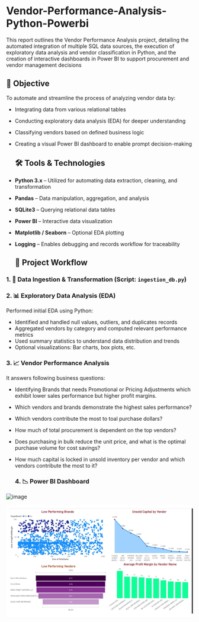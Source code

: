 # Vendor-Performance-Analysis-Python-Powerbi

This report outlines the Vendor Performance Analysis project, detailing the automated integration of multiple SQL data sources, the execution of exploratory data analysis and vendor classification in Python, and the creation of interactive dashboards in Power BI to support procurement and vendor management decisions

## 📌 Objective

To automate and streamline the process of analyzing vendor data by:
- Integrating data from various relational tables
- Conducting exploratory data analysis (EDA) for deeper understanding
- Classifying vendors based on defined business logic
- Creating a visual Power BI dashboard to enable prompt decision-making

  ## 🛠️ Tools & Technologies

- **Python 3.x** – Utilized for automating data extraction, cleaning, and transformation
- **Pandas** – Data manipulation, aggregation, and analysis 
- **SQLite3** – Querying relational data tables
- **Power BI** – Interactive data visualization  
- **Matplotlib / Seaborn** – Optional EDA plotting 
- **Logging** – Enables debugging and records workflow for traceability

  ## 🧩 Project Workflow

### 1. 🧠 Data Ingestion & Transformation (Script: `ingestion_db.py`)

### 2. 📊 Exploratory Data Analysis (EDA)

Performed initial EDA using Python:
- Identified and handled null values, outliers, and duplicates records
- Aggregated vendors by category and computed relevant performance metrics
- Used summary statistics to understand data distribution and trends
- Optional visualizations: Bar charts, box plots, etc.

### 3. 📈 Vendor Performance Analysis
It answers following business questions:
- Identifying Brands that needs Promotional or Pricing Adjustments which exhibit lower sales performance but higher profit margins.
- Which vendors and brands demonstrate the highest sales performance?
- Which vendors contribute the most to toal purchase dollars?
- How much of total procurement is dependent on the top vendors?
- Does purchasing in bulk reduce the unit price, and what is the optimal purchase volume for cost savings?
- How much capital is locked in unsold inventory per vendor and which vendors contribute the most to it?

  ### 4. 📉 Power BI Dashboard

![image](https://github.com/user-attachments/assets/07a32b68-783a-4a5a-abd8-19811b13974a)

![image](https://github.com/Anindita1709/Vendor_Performance_Analysis/blob/main/BI%20Dashboard_page-0002.jpg)

